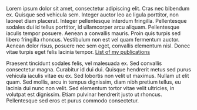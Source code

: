 Lorem ipsum dolor sit amet, consectetur adipiscing elit. Cras nec bibendum ex. Quisque sed vehicula sem. Integer auctor leo ac ligula porttitor, non laoreet diam placerat. Integer pellentesque interdum fringilla. Pellentesque sodales dui id tellus porttitor, id ullamcorper arcu aliquam. Pellentesque iaculis tempor posuere. Aenean a convallis mauris. Proin quis turpis sed libero fringilla rhoncus. Vestibulum non est vel quam fermentum auctor. Aenean dolor risus, posuere nec sem eget, convallis elementum nisl. Donec vitae turpis eget felis lacinia tempor. [List of my publications](publications.md)

Praesent tincidunt sodales felis, vel malesuada ex. Sed convallis consectetur magna. Curabitur id dui dui. Quisque hendrerit metus sed purus vehicula iaculis vitae eu ex. Sed lobortis non velit ut maximus. Nullam ut elit quam. Sed mollis, arcu in tempus dignissim, diam nibh pretium tellus, eu lacinia dui nunc non velit. Sed elementum tortor vitae velit ultricies, in volutpat est dignissim. Etiam pulvinar hendrerit justo ut rhoncus. Pellentesque sed eros et purus commodo consectetur.
